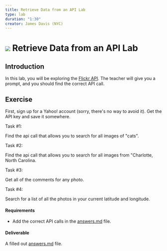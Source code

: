 ```yaml
---
title: Retrieve Data from an API Lab
type: lab
duration: "1:30"
creator: James Davis (NYC)
---
```


# ![](https://ga-dash.s3.amazonaws.com/production/assets/logo-9f88ae6c9c3871690e33280fcf557f33.png) Retrieve Data from an API Lab

## Introduction

In this lab, you will be exploring the [Flickr API](https://www.flickr.com/services/api/). The teacher will give you a prompt, and you should find the correct API call.

## Exercise

First, sign up for a Yahoo! account (sorry, there's no way to avoid it). Get the API key and save it somewhere.

Task #1:

Find the api call that allows you to search for all images of "cats".

Task #2:

Find the api call that allows you to search for all images from "Charlotte, North Carolina.

Task #3:

Get all of the comments for any photo.

Task #4:

Search for a list of all the photos in your current latitude and longitude.



#### Requirements

- Add the correct API calls in the [answers.md](answers.md) file.

#### Deliverable

A filled out [answers.md](answers.md) file.
